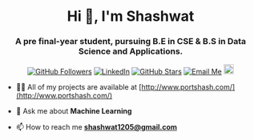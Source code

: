 <h1 align="center">Hi 👋, I'm Shashwat</h1>
<h3 align="center">A pre final-year student, pursuing B.E in CSE & B.S in Data Science and Applications. </h3>

<p align="center">
	<a href="https://github.com/hash-05"><img src="https://img.shields.io/github/followers/hash-05?label=Follow&style=social" alt="GitHub Followers"></a>
	<a href=" https://linkedin.com/in/shashwat12"><img src="https://img.shields.io/badge/LinkedIn--_.svg?style=social&logo=linkedin" alt="LinkedIn"></a>
	<a href="https://github.com/hash-05"><img src="https://img.shields.io/github/stars/rudradesai200/CFViewer?style=social" alt="GitHub Stars"></a>
	  <a href="mailto: shashwat1205@gmail.com"><img src="https://img.shields.io/badge/Email%20Me--_.svg?style=social&logo=gmail" alt="Email Me"></a>
	  <a href="http:///"><img src="https://image.flaticon.com/icons/svg/145/145801.svg" alt="Portfolio" width="20" height="20"></a>
</p>


- 👨‍💻 All of my projects are available at [http://www.portshash.com/](http://www.portshash.com/)

- 💬 Ask me about **Machine Learning**

- 📫 How to reach me **shashwat1205@gmail.com**




<!-- <p align="center">
<a href="www.linkedin.com/in/shashwat12" target="blank"><img align="center" src="https://cdn.jsdelivr.net/npm/simple-icons@3.0.1/icons/linkedin.svg" alt="shashwat" height="20" width="20" /></a>
<a href="https://kaggle.com/shashwat05 " target="blank"><img align="center" src="https://cdn.jsdelivr.net/npm/simple-icons@3.0.1/icons/kaggle.svg" alt="shashwat05 " height="20" width="20" /></a>
</p> -->
